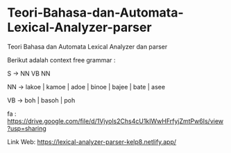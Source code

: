 # Teori-Bahasa-dan-Automata-Lexical-Analyzer-parser
Teori Bahasa dan Automata Lexical Analyzer dan parser

Berikut adalah context free grammar : 

S    → NN VB NN 

NN → lakoe | kamoe | adoe | binoe | bajee | bate | asee 

VB → boh | basoh | poh 

fa : https://drive.google.com/file/d/1Vjyols2Chs4cU1kIWwHFrfyjZmtPw6Is/view?usp=sharing

Link Web: https://lexical-analyzer-parser-kelp8.netlify.app/
